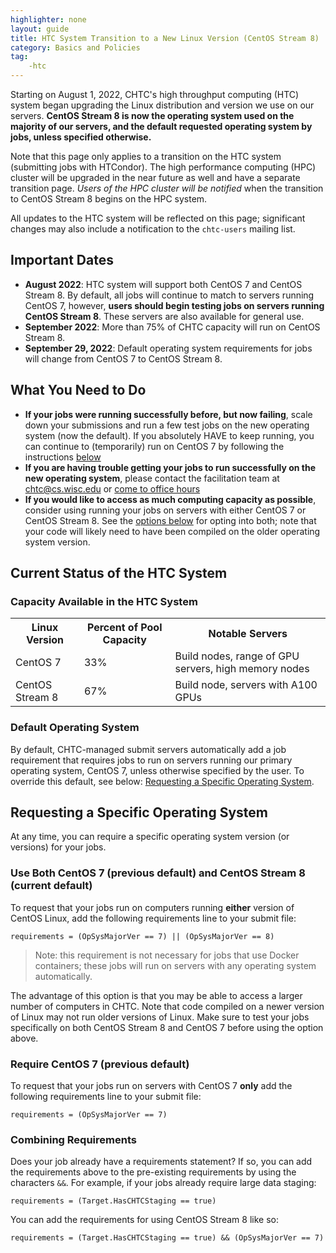 ```yaml
---
highlighter: none
layout: guide
title: HTC System Transition to a New Linux Version (CentOS Stream 8)
category: Basics and Policies
tag:
    -htc
---
```


Starting on August 1, 2022, CHTC's high throughput computing (HTC) system began upgrading
the Linux distribution and version we use on our servers. **CentOS Stream 8 is now 
the operating system used on the majority of our servers, and the default requested 
operating system by jobs, unless specified otherwise.** 

Note that this page only applies to a transition on the HTC system (submitting jobs 
with HTCondor). The high performance computing (HPC) cluster will be upgraded in 
the near future as well and have a separate transition 
page. _Users of the HPC cluster will be notified_ when the transition to CentOS Stream 8 begins on the HPC system. 

All updates to the HTC system will be reflected on this page; significant changes may 
also include a notification to the `chtc-users` mailing list. 

## Important Dates

* **August 2022**: HTC system will support both CentOS 7 and CentOS Stream 8. By default, 
all jobs will continue to match to servers running CentOS 7, however,
**users should begin testing jobs on servers running CentOS Stream 8**. These servers are also 
available for general use. 
* **September 2022**: More than 75% of CHTC capacity will run on CentOS Stream 8.
* **September 29, 2022**: Default operating system requirements for jobs will change from CentOS 7 to 
CentOS Stream 8.

## What You Need to Do

* **If your jobs were running successfully before, but now failing**, scale down your submissions 
and run a few test jobs on the new operating system (now the default). If you absolutely 
HAVE to keep running, you can continue to (temporarily) run on CentOS 7 by following 
the instructions [below](#requesting-a-specific-operating-system)
* **If you are having trouble getting your jobs to run successfully on the new operating system**, 
please contact the facilitation team at chtc@cs.wisc.edu or [come to office hours](/uw-research-computing/get-help.html)
* **If you would like to access as much computing capacity as possible**, consider using 
running your jobs on servers with either CentOS 7 or CentOS Stream 8. See the [options below](#requesting-a-specific-operating-system) 
for opting into both; note that your code will likely need to have been compiled on the older 
operating system version. 

## Current Status of the HTC System

### Capacity Available in the HTC System

<table class="gtable">
  <tr>
    <th>Linux Version</th>
    <th>Percent of Pool Capacity</th>
    <th>Notable Servers</th>
  </tr>
  <tr>
    <td>CentOS 7</td> 
    <td>33%</td>
    <td>Build nodes, range of GPU servers, high memory nodes</td>
  </tr>
  <tr>
    <td>CentOS Stream 8</td> 
    <td>67%</td>
    <td>Build node, servers with A100 GPUs</td>
  </tr>
</table>

### Default Operating System

By default, CHTC-managed submit servers automatically add a job 
requirement that requires jobs to run on servers running our primary operating system,
CentOS 7, unless otherwise specified by the user. To override this default, see below: [Requesting a Specific
Operating System](#requesting-a-specific-operating-system).

## Requesting a Specific Operating System

At any time, you can require a specific operating system 
version (or versions) for your jobs. 

### Use Both CentOS 7 (previous default) and CentOS Stream 8 (current default)

To request that your jobs run on computers running **either** version of 
CentOS Linux, add the following requirements line to your submit file:

``` {.sub}
requirements = (OpSysMajorVer == 7) || (OpSysMajorVer == 8)
```

> Note: this requirement is not necessary for jobs that use Docker containers; 
> these jobs will run on servers with any operating system automatically. 

The advantage of this option is that you may be able to access a
larger number of computers in CHTC. Note that code compiled on a
newer version of Linux may not run older versions of Linux. Make
sure to test your jobs specifically on both CentOS Stream 8 and CentOS 7
before using the option above.

### Require CentOS 7 (previous default)

To request that your jobs run on servers with CentOS 7 **only** add the
following requirements line to your submit file:

``` {.sub}
requirements = (OpSysMajorVer == 7)
```

### Combining Requirements

Does your job already have a requirements statement? If so, you can
add the requirements above to the pre-existing requirements by using
the characters `&&`. For example, if your jobs already require large
data staging:

``` {.submit}
requirements = (Target.HasCHTCStaging == true) 
```

You can add the requirements for using CentOS Stream 8 like so:

``` {.submit}
requirements = (Target.HasCHTCStaging == true) && (OpSysMajorVer == 7)
```



